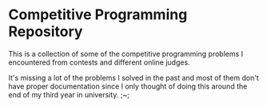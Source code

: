 # Competitive Programming Repository
This is a collection of some of the competitive programming problems I encountered from contests and different online judges.

It's missing a lot of the problems I solved in the past and most of them don't have proper documentation since I only thought of doing this around the end of my third year in university. ;~;
